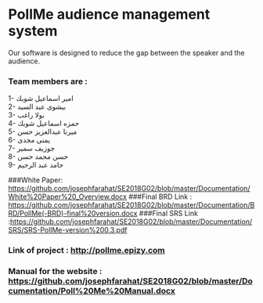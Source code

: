 # PollMe audience management system 


 Our software is designed to reduce the gap between the speaker and the audience.


### Team members are : 
1- امير اسماعيل شوبك    
2- بيشوى عبد السيد    
3- بولا راغب   
4- حمزه اسماعيل شوبك   
5- ميرنا عبدالعزيز حسن       
6- يمنى مجدى   
7- جوزيف سمير    
8- حسن محمد حسن   
9- حامد عبد الرحيم   

###White Paper: https://github.com/josephfarahat/SE2018G02/blob/master/Documentation/White%20Paper%20_Overview.docx
###Final BRD Link : https://github.com/josephfarahat/SE2018G02/blob/master/Documentation/BRD/PollMe(-BRD)-final%20version.docx
###Final SRS Link :https://github.com/josephfarahat/SE2018G02/blob/master/Documentation/SRS/SRS-PollMe-version%200.3.pdf
### Link of project : http://pollme.epizy.com
### Manual for the website : https://github.com/josephfarahat/SE2018G02/blob/master/Documentation/Poll%20Me%20Manual.docx

